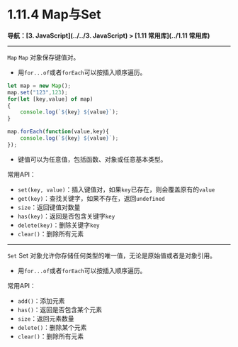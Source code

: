 # 1.11.4 Map与Set

**导航：[3. JavaScript](../../3. JavaScript) > [1.11 常用库](../1.11 常用库)**

---

`Map`
`Map` 对象保存键值对。

* 用`for...of`或者`forEach`可以按插入顺序遍历。

```javascript
let map = new Map();
map.set("123",123);
for(let [key,value] of map)
{
	console.log(`${key} ${value}`);
}

map.forEach(function(value,key){
    console.log(`${key} ${value}`);
});

```

* 键值可以为任意值，包括函数、对象或任意基本类型。

常用API：

* `set(key, value)`：插入键值对，如果`key`已存在，则会覆盖原有的`value`
* `get(key)`：查找关键字，如果不存在，返回`undefined`
* `size`：返回键值对数量
* `has(key)`：返回是否包含关键字`key`
* `delete(key)`：删除关键字`key`
* `clear()`：删除所有元素

---

`Set`
Set 对象允许你存储任何类型的唯一值，无论是原始值或者是对象引用。

* 用`for...of`或者`forEach`可以按插入顺序遍历。

常用API：

* `add()`：添加元素
* `has()`：返回是否包含某个元素
* `size`：返回元素数量
* `delete()`：删除某个元素
* `clear()`：删除所有元素

